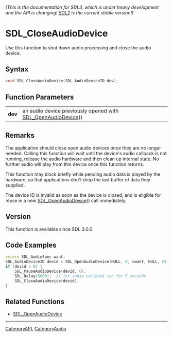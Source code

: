 ###### (This is the documentation for SDL3, which is under heavy development and the API is changing! [SDL2](https://wiki.libsdl.org/SDL2/) is the current stable version!)
# SDL_CloseAudioDevice

Use this function to shut down audio processing and close the audio device.

## Syntax

```c
void SDL_CloseAudioDevice(SDL_AudioDeviceID dev);

```

## Function Parameters

|             |                                                                                     |
| ----------- | ----------------------------------------------------------------------------------- |
| **dev**     | an audio device previously opened with [SDL_OpenAudioDevice](SDL_OpenAudioDevice)() |

## Remarks

The application should close open audio devices once they are no longer
needed. Calling this function will wait until the device's audio callback
is not running, release the audio hardware and then clean up internal
state. No further audio will play from this device once this function
returns.

This function may block briefly while pending audio data is played by the
hardware, so that applications don't drop the last buffer of data they
supplied.

The device ID is invalid as soon as the device is closed, and is eligible
for reuse in a new [SDL_OpenAudioDevice](SDL_OpenAudioDevice)() call
immediately.

## Version

This function is available since SDL 3.0.0.

## Code Examples

```c++
extern SDL_AudioSpec want;
SDL_AudioDeviceID devid = SDL_OpenAudioDevice(NULL, 0, &want, NULL, 0);
if (devid > 0) {
    SDL_PauseAudioDevice(devid, 0);
    SDL_Delay(5000);  // let audio callback run for 5 seconds.
    SDL_CloseAudioDevice(devid);
}
```

## Related Functions

* [SDL_OpenAudioDevice](SDL_OpenAudioDevice)

----
[CategoryAPI](CategoryAPI), [CategoryAudio](CategoryAudio)

